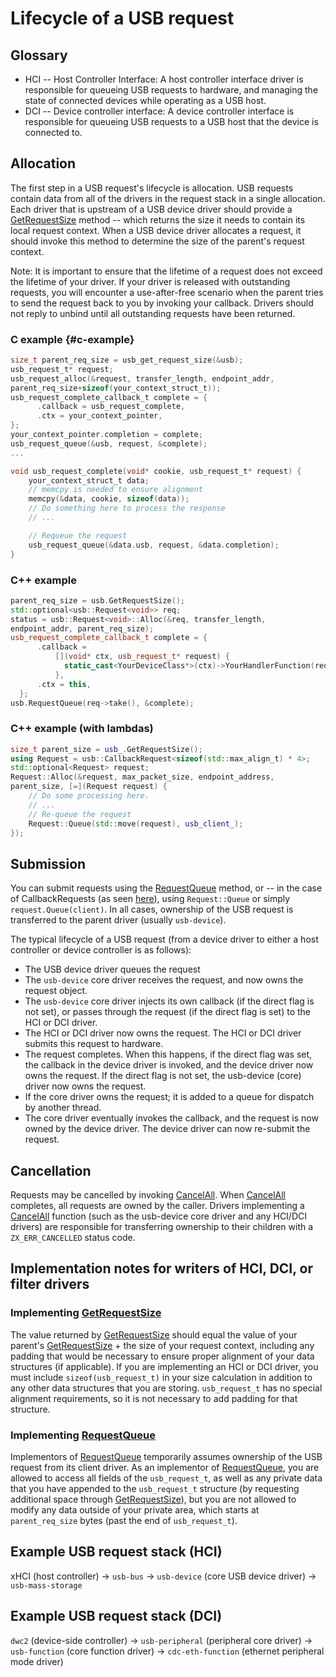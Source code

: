 <!--
    (C) Copyright 2019 The Fuchsia Authors. All rights reserved.
    Use of this source code is governed by a BSD-style license that can be
    found in the LICENSE file.
-->

# Lifecycle of a USB request

## Glossary

*   HCI -- Host Controller Interface: A host controller interface driver is
    responsible for queueing USB requests to hardware, and managing the state
    of connected devices while operating as a USB host.
*   DCI -- Device controller interface: A device controller interface is
    responsible for queueing USB requests to a USB host that the device is
    connected to.

## Allocation

The first step in a USB request's lifecycle is allocation. USB requests contain
data from all of the drivers in the request stack in a single allocation. Each
driver that is upstream of a USB device driver should provide a
[GetRequestSize](/sdk/banjo/fuchsia.hardware.usb/usb.fidl#96) method --
which returns the size it needs to contain its local request context. When a
USB device driver allocates a request, it should invoke this method to
determine the size of the parent's request context.

Note: It is important to ensure that the lifetime of a request does not exceed
the lifetime of your driver. If your driver is released with outstanding
requests, you will encounter a use-after-free scenario when the parent tries to
send the request back to you by invoking your callback. Drivers should not
reply to unbind until all outstanding requests have been returned.

### C example {#c-example}

```c
size_t parent_req_size = usb_get_request_size(&usb);
usb_request_t* request;
usb_request_alloc(&request, transfer_length, endpoint_addr,
parent_req_size+sizeof(your_context_struct_t));
usb_request_complete_callback_t complete = {
      .callback = usb_request_complete,
      .ctx = your_context_pointer,
};
your_context_pointer.completion = complete;
usb_request_queue(&usb, request, &complete);
...

void usb_request_complete(void* cookie, usb_request_t* request) {
    your_context_struct_t data;
    // memcpy is needed to ensure alignment
    memcpy(&data, cookie, sizeof(data));
    // Do something here to process the response
    // ...

    // Requeue the request
    usb_request_queue(&data.usb, request, &data.completion);
}
```

### C++ example

```c++
parent_req_size = usb.GetRequestSize();
std::optional<usb::Request<void>> req;
status = usb::Request<void>::Alloc(&req, transfer_length,
endpoint_addr, parent_req_size);
usb_request_complete_callback_t complete = {
      .callback =
          [](void* ctx, usb_request_t* request) {
            static_cast<YourDeviceClass*>(ctx)->YourHandlerFunction(request);
          },
      .ctx = this,
  };
usb.RequestQueue(req->take(), &complete);
```

### C++ example (with lambdas)

```c++
size_t parent_size = usb_.GetRequestSize();
using Request = usb::CallbackRequest<sizeof(std::max_align_t) * 4>;
std::optional<Request> request;
Request::Alloc(&request, max_packet_size, endpoint_address,
parent_size, [=](Request request) {
    // Do some processing here.
    // ...
    // Re-queue the request
    Request::Queue(std::move(request), usb_client_);
});
```

## Submission

You can submit requests using the
[RequestQueue](/sdk/banjo/fuchsia.hardware.usb/usb.fidl#22) method,
or -- in the case of CallbackRequests (as seen [here](#c-example)), using
`Request::Queue` or simply `request.Queue(client)`. In all cases, ownership of
the USB request is transferred to the parent driver (usually `usb-device`).

The typical lifecycle of a USB request (from a device driver to either a host
controller or device controller is as follows):

*   The USB device driver queues the request
*   The `usb-device` core driver receives the request, and now owns the request
    object.
*   The `usb-device` core driver injects its own callback (if the direct flag
    is not set), or passes through the request (if the direct flag is set) to
    the HCI or DCI driver.
*   The HCI or DCI driver now owns the request. The HCI or DCI driver submits
    this request to hardware.
*   The request completes. When this happens, if the direct flag was set, the
    callback in the device driver is invoked, and the device driver now owns
    the request. If the direct flag is not set, the usb-device (core) driver
    now owns the request.
*   If the core driver owns the request; it is added to a queue for dispatch by
    another thread.
*   The core driver eventually invokes the callback, and the request is now
    owned by the device driver. The device driver can now re-submit the
    request.

## Cancellation

Requests may be cancelled by invoking
[CancelAll](/sdk/banjo/fuchsia.hardware.usb/usb.fidl#89). When
[CancelAll](/sdk/banjo/fuchsia.hardware.usb/usb.fidl#89) completes, all
requests are owned by the caller. Drivers implementing a
[CancelAll](/sdk/banjo/fuchsia.hardware.usb/usb.fidl#89) function (such
as the usb-device core driver and any HCI/DCI drivers) are responsible for
transferring ownership to their children with a `ZX_ERR_CANCELLED` status code.

## Implementation notes for writers of HCI, DCI, or filter drivers

### Implementing [GetRequestSize](/sdk/banjo/fuchsia.hardware.usb/usb.fidl#96)

The value returned by
[GetRequestSize](/sdk/banjo/fuchsia.hardware.usb/usb.fidl#96) should
equal the value of your parent's
[GetRequestSize](/sdk/banjo/fuchsia.hardware.usb/usb.fidl#96) + the size
of your request context, including any padding that would be necessary to
ensure proper alignment of your data structures (if applicable). If you are
implementing an HCI or DCI driver, you must include `sizeof(usb_request_t)` in
your size calculation in addition to any other data structures that you are
storing. `usb_request_t` has no special alignment requirements, so it is not
necessary to add padding for that structure.

### Implementing [RequestQueue](/sdk/banjo/fuchsia.hardware.usb/usb.fidl#22)

Implementors of
[RequestQueue](/sdk/banjo/fuchsia.hardware.usb/usb.fidl#22) temporarily
assumes ownership of the USB request from its client driver. As an implementor
of [RequestQueue](/sdk/banjo/fuchsia.hardware.usb/usb.fidl#22), you are
allowed to access all fields of the `usb_request_t`, as well as any private
data that you have appended to the `usb_request_t` structure (by requesting
additional space through
[GetRequestSize](/sdk/banjo/fuchsia.hardware.usb/usb.fidl#96)), but you
are not allowed to modify any data outside of your private area, which starts
at `parent_req_size` bytes (past the end of `usb_request_t`).

## Example USB request stack (HCI)

xHCI (host controller) -> `usb-bus` -> `usb-device` (core USB device driver) ->
`usb-mass-storage`

## Example USB request stack (DCI)

`dwc2` (device-side controller) -> `usb-peripheral` (peripheral core driver) ->
`usb-function` (core function driver) -> `cdc-eth-function` (ethernet
peripheral mode driver)
